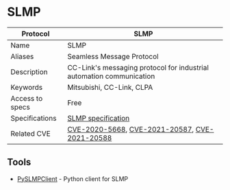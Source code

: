 # SLMP

| Protocol | SLMP |
|---|---|
| Name | SLMP |
| Aliases | Seamless Message Protocol |
| Description | CC-Link's messaging protocol for industrial automation communication |
| Keywords | Mitsubishi, CC-Link, CLPA |
| Access to specs | Free |
| Specifications | [SLMP specification](https://www.cc-link.org/en/downloads/nonmembers/form.html) |
| Related CVE | [CVE-2020-5668](https://nvd.nist.gov/vuln/detail/CVE-2020-5668), [CVE-2021-20587](https://nvd.nist.gov/vuln/detail/CVE-2021-20587), [CVE-2021-20588](https://nvd.nist.gov/vuln/detail/CVE-2021-20588) |

## Tools
- [PySLMPClient](https://github.com/masahase0117/PySLMPClient) - Python client for SLMP
